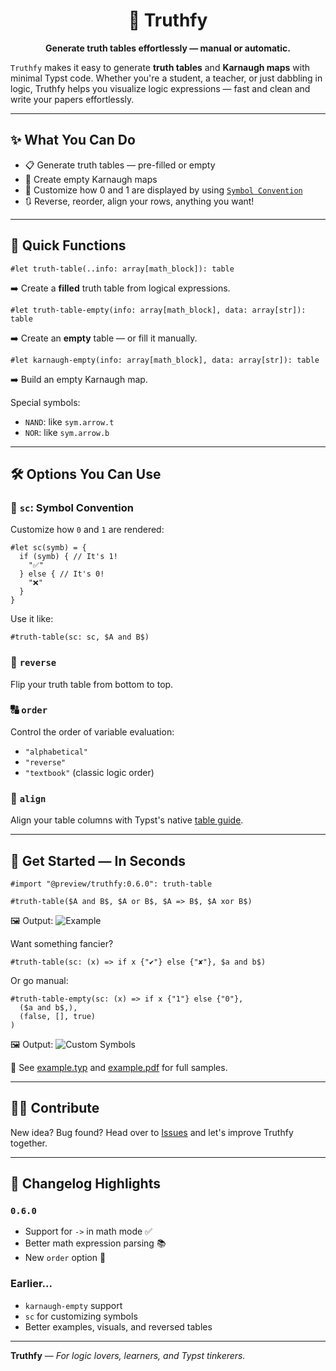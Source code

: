 <center>

# 🧠 Truthfy

**Generate truth tables effortlessly — manual or automatic.**
</center>

`Truthfy` makes it easy to generate **truth tables** and **Karnaugh maps** with minimal Typst code. 
Whether you're a student, a teacher, or just dabbling in logic, Truthfy helps you visualize logic expressions — fast and clean and write your papers effortlessly.

---

## ✨ What You Can Do

- 📋 Generate truth tables — pre-filled or empty
- 🧩 Create empty Karnaugh maps
- 🎨 Customize how 0 and 1 are displayed by using <a href="#sc">`Symbol Convention`</a>
- 🔃 Reverse, reorder, align your rows, anything you want!

---

## 🔧 Quick Functions

```typst
#let truth-table(..info: array[math_block]): table
```
➡️ Create a **filled** truth table from logical expressions.

```typst
#let truth-table-empty(info: array[math_block], data: array[str]): table
```
➡️ Create an **empty** table — or fill it manually.

```typst
#let karnaugh-empty(info: array[math_block], data: array[str]): table
```
➡️ Build an empty Karnaugh map.

Special symbols:
- `NAND`: like `sym.arrow.t`
- `NOR`: like `sym.arrow.b`

---

## 🛠 Options You Can Use

<div id="sc"/>

### 🔣 `sc`: Symbol Convention 
Customize how `0` and `1` are rendered:

```typst
#let sc(symb) = {
  if (symb) { // It's 1!
    "✅"
  } else { // It's 0!
    "❌"
  }
}
```
Use it like:
```typst
#truth-table(sc: sc, $A and B$)
```

### 🔁 `reverse`
Flip your truth table from bottom to top.

### 🔠 `order`
Control the order of variable evaluation:
- `"alphabetical"`
- `"reverse"`
- `"textbook"` (classic logic order)

### 📐 `align`
Align your table columns with Typst's native [table guide](https://typst.app/docs/guides/table-guide/#alignment).

---

## 🚀 Get Started — In Seconds

```typst
#import "@preview/truthfy:0.6.0": truth-table

#truth-table($A and B$, $A or B$, $A => B$, $A xor B$)
```

🖼️ Output:
![Example](https://github.com/Thumuss/truthfy/assets/42680097/7edb921d-659e-4348-a12a-07bcc3822012)

Want something fancier?
```typst
#truth-table(sc: (x) => if x {"✔"} else {"✘"}, $a and b$)
```

Or go manual:
```typst
#truth-table-empty(sc: (x) => if x {"1"} else {"0"},
  ($a and b$,),
  (false, [], true)
)
```

🖼️ Output:
![Custom Symbols](https://github.com/Thumuss/truthfy/assets/42680097/1ccf6077-5cfb-4643-b621-1dc9529b8176)

🔎 See [example.typ](/example.typ) and [example.pdf](/example.pdf) for full samples.

---

## 🧑‍💻 Contribute

New idea? Bug found? Head over to [Issues](https://github.com/Thumuss/truthfy/issues) and let's improve Truthfy together.

---

## 📜 Changelog Highlights

### `0.6.0`
- Support for `->` in math mode ✅
- Better math expression parsing 📚
- New `order` option 🧮

### Earlier...
- `karnaugh-empty` support
- `sc` for customizing symbols
- Better examples, visuals, and reversed tables

---

**Truthfy** — *For logic lovers, learners, and Typst tinkerers.*

